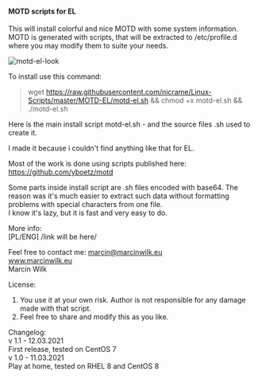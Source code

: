 #### MOTD scripts for EL

This will install colorful and nice MOTD with some system information.  
MOTD is generated with scripts, that will be extracted to /etc/profile.d 
where you may modify them to suite your needs.

![motd-el-look](https://user-images.githubusercontent.com/5872054/110964678-ba890c00-8353-11eb-8a0e-829a9b7c1282.png)

To install use this command:  
> wget https://raw.githubusercontent.com/nicrame/Linux-Scripts/master/MOTD-EL/motd-el.sh && chmod +x motd-el.sh && ./motd-el.sh

Here is the main install script motd-el.sh - and the source files .sh used to create it.

I made it because i couldn't find anything like that for EL.

Most of the work is done using scripts published here: https://github.com/yboetz/motd

Some parts inside install script are .sh files encoded with base64. 
The reason was it's much easier to extract such data without formatting problems 
with special characters from one file.  
I know it's lazy, but it is fast and very easy to do. 

More info:  
[PL/ENG] /link will be here/

Feel free to contact me: marcin@marcinwilk.eu  
www.marcinwilk.eu  
Marcin Wilk  

License:  
1. You use it at your own risk. Author is not responsible for any damage made with that script.  
2. Feel free to share and modify this as you like.

Changelog:  
v 1.1 - 12.03.2021  
First release, tested on CentOS 7  
v 1.0 - 11.03.2021  
Play at home, tested on RHEL 8 and CentOS 8
